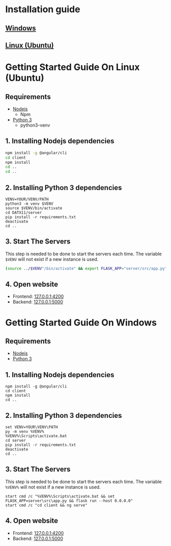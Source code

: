 # Installation guide

## [Windows](#getting-started-guide-on-windows)

## [Linux (Ubuntu)](#getting-started-guide-on-linux-ubuntu)

# Getting Started Guide On Linux (Ubuntu)
## Requirements
- [Nodejs](https://nodejs.org/en/)
  - Npm
- [Python 3](https://www.python.org/downloads/)
  - python3-venv

## 1. Installing Nodejs dependencies
```bash
npm install -g @angular/cli
cd client
npm install
cd ..
cd ..
```

## 2. Installing Python 3 dependencies
```batch
VENV=YOUR/VENV/PATH
python3 -m venv $VENV
source $VENV/bin/activate
cd DATX11/server
pip install -r requirements.txt
deactivate
cd ..
```

## 3. Start The Servers
This step is needed to be done to start the servers each time. The variable `$VENV` will not exist if a new instance is used.
```bash
(source ../$VENV"/bin/activate" && export FLASK_APP="server/src/app.py" && flask run --host 0.0.0.0) & (cd client && ng serve) && fg
```

## 4. Open website
- Frontend: [127.0.0.1:4200](http://127.0.0.1:4200)
- Backend:  [127.0.0.1:5000](http://127.0.0.1:5000)



# Getting Started Guide On Windows
## Requirements
- [Nodejs](https://nodejs.org/en/)
- [Python 3](https://www.python.org/downloads/)

## 1. Installing Nodejs dependencies
```batch
npm install -g @angular/cli
cd client
npm install
cd ..
```

## 2. Installing Python 3 dependencies
```batch
set VENV=YOUR\VENV\PATH
py -m venv %VENV%
%VENV%\Scripts\activate.bat
cd server
pip install -r requirements.txt
deactivate
cd ..
```

## 3. Start The Servers
This step is needed to be done to start the servers each time. The variable `%VENV%` will not exist if a new instance is used.
```batch
start cmd /c "%VENV%\Scripts\activate.bat && set FLASK_APP=server\src\app.py && flask run --host 0.0.0.0"
start cmd /c "cd client && ng serve"
```

## 4. Open website
- Frontend: [127.0.0.1:4200](http://127.0.0.1:4200)
- Backend:  [127.0.0.1:5000](http://127.0.0.1:5000)